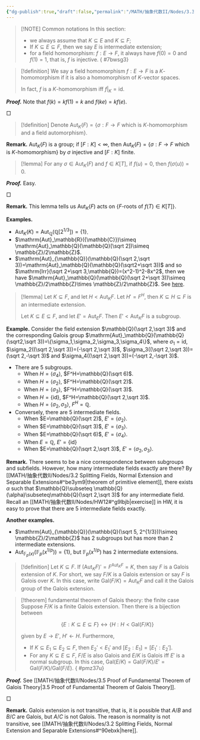 ```yaml
---
{"dg-publish":true,"draft":false,"permalink":"/MATH/抽象代数II/Nodes/3.3 Galois Extension/","dgPassFrontmatter":true}
---
```



> [!NOTE] Common notations
> In this section:
> - we always assume that $K\subseteq E$ and $K\subseteq F$;
> - If $K\subseteq E\subseteq F$, then we say $E$ is intermediate extension;
> - for a field homomorphism: $f:E\to F$, it always have $f(0)=0$ and $f(1)=1$, that is, $f$ is injective.
{ #7bwsg3}


> [!definition]
> We say a field homomorphism $f:E\to F$ is a $K$-homomorphism if it is also a homomorphism of $K$-vector spaces. 
> 
> In fact, $f$ is a $K$-homomorphism iff $f|_{K}=\mathrm{id}$.

**_Proof._**
Note that $f(k)=kf(1)=k$ and $f(ke)=kf(e)$.
<p align="left">□</p>

> [!definition]
> Denote $\mathrm{Aut}_K(F)=\{\sigma:F\to F\mbox{ which is }K\mbox{-homomorphism and a field automorphism}\}$. 

**Remark.** $\mathrm{Aut}_K(F)$ is a group; if $[F:K]<\infty$, then $\mathrm{Aut}_K(F)=\{\sigma:F\to F\mbox{ which is }K\mbox{-homomorphism}\}$ by $\sigma$ injective and $[F:K]$ finite.

> [!lemma]
> For any $\sigma\in\mathrm{Aut}_K(F)$ and $f\in K[T]$, if $f(u)=0$, then $f(\sigma(u))=0$. 

**_Proof._**
Easy.
<p align="left">□</p>


**Remark.** This lemma tells us $\mathrm{Aut}_K(F)$ acts on $\{F\mbox{-roots of } f(T)\in K[T]\}$.

**Examples.** 
- $\mathrm{Aut}_K(K)=\mathrm{Aut}_{\mathbb{Q}}(\mathbb{Q}[2^{1/3}])=\{1\}$. 
- $\mathrm{Aut}_\mathbb{R}({\mathbb{C}})\simeq \mathrm{Aut}_\mathbb{Q}(\mathbb{Q}[\sqrt 2])\simeq \mathbb{Z}/2\mathbb{Z}$. 
- $\mathrm{Aut}_{\mathbb{Q}}(\mathbb{Q}(\sqrt 2,\sqrt 3))=\mathrm{Aut}_\mathbb{Q}(\mathbb{Q}(\sqrt2+\sqrt 3))$ and so $\mathrm{Irr}(\sqrt 2+\sqrt 3,\mathbb{Q})=(x^2-1)^2-8x^2$, then we have $\mathrm{Aut}_\mathbb{Q}(\mathbb{Q}(\sqrt 2+\sqrt 3))\simeq \mathbb{Z}/2\mathbb{Z}\times \mathbb{Z}/2\mathbb{Z}$. See [here](https://math.stackexchange.com/questions/455067/computing-galois-group-of-mathbbq-sqrt2-sqrt3-mathbbq). 


> [!lemma]
> Let $K\subseteq F$, and let $H<\mathrm{Aut}_KF$. Let $H'=F^H$, then $K\subseteq H\subseteq F$ is an intermediate extension. 
> 
> Let $K\subseteq E\subseteq F$, and let $E'=\mathrm{Aut}_EF$. Then $E'<\mathrm{Aut}_KF$ is a subgroup.

**Example.** Consider the field extension $\mathbb{Q}(\sqrt 2,\sqrt 3)$ and the corresponding Galois group $\mathrm{Aut}_\mathbb{Q}(\mathbb{Q}(\sqrt2,\sqrt 3))=\{\sigma_1,\sigma_2,\sigma_3,\sigma_4\}$, where $\sigma_1=\mathrm{id}$, $\sigma_2((\sqrt 2,\sqrt 3))=(-\sqrt 2,\sqrt 3)$, $\sigma_3((\sqrt 2,\sqrt 3))=(\sqrt 2,-\sqrt 3)$ and $\sigma_4((\sqrt 2,\sqrt 3))=(-\sqrt 2,-\sqrt 3)$.
- There are $5$ subgroups.
	- When $H=\left\langle \sigma_4\right\rangle$, $F^H=\mathbb{Q}(\sqrt 6)$.
	- When $H=\left\langle \sigma_2\right\rangle$, $F^H=\mathbb{Q}(\sqrt 2)$.
	- When $H=\left\langle \sigma_3\right\rangle$, $F^H=\mathbb{Q}(\sqrt 3)$.
	- When $H=\{\mathrm{id}\}$, $F^H=\mathbb{Q}(\sqrt 2,\sqrt 3)$.
	- When $H=\left\langle \sigma_2,\sigma_3\right\rangle$, $F^H=\mathbb{Q}$. 
- Conversely, there are $5$ intermediate fields.
	- When $E=\mathbb{Q}(\sqrt 2)$, $E'=\left\langle \sigma_2\right\rangle$.
	- When $E=\mathbb{Q}(\sqrt 3)$, $E'=\left\langle \sigma_3\right\rangle$.
	- When $E=\mathbb{Q}(\sqrt 6)$, $E'=\left\langle \sigma_4\right\rangle$.
	- When $E=\mathbb{Q}$, $E'=\{\mathrm{id}\}$
	- When $E=\mathbb{Q}(\sqrt 2,\sqrt 3)$, $E'=\langle\sigma_2,\sigma_3\rangle$.

**Remark.** There seems to be a nice correspondence between subgroups and subfields. However, how many intermediate fields exactly are there? By [[MATH/抽象代数II/Nodes/3.2 Splitting Fields, Normal Extension and Separable Extensions#^be3ym9\|theorem of primitive element]], there exists $\alpha$ such that $\mathbb{Q}\subseteq \mathbb{Q}(\alpha)\subseteq\mathbb{Q}(\sqrt 2,\sqrt 3)$ for any intermediate field. Recall an [[MATH/抽象代数II/Nodes/HW12#^g9lbjb\|exercise]] in HW, it is easy to prove that there are $5$ intermediate fields exactly.

**Another examples.**
- $\mathrm{Aut}_{\mathbb{Q}}(\mathbb{Q}(\sqrt 5, 2^{1/3}))\simeq \mathbb{Z}/2\mathbb{Z}$ has $2$ subgroups but has more than $2$ intermediate extensions. 
- $\mathrm{Aut}_{\mathbb{F}_p(x)}(\mathbb{F}_p(x^{1/p}))=\{1\}$, but $\mathbb{F}_p(x^{1/p})$ has $2$ intermediate extensions.

> [!definition]
> Let $K\subseteq F$. If $(\mathrm{Aut}_KF)'=F^{\mathrm{Aut}_KF}=K$, then say $F$ is a Galois extension of $K$. For short, we say $F/K$ is a Galois extension or say $F$ is Galois over $K$. In this case, write $\mathrm{Gal}(F/K)=\mathrm{Aut}_KF$ and call it the Galois group of the Galois extension.


> [!theorem] fundamental theorem of Galois theory: the finite case
> Suppose $F/K$ is a finite Galois extension. Then there is a bijection between 
> 
> $$\{E:K\subseteq E\subseteq F\}\longleftrightarrow \{H:H<\mathrm{Gal}(F/K)\}$$
> 
> given by $E\to E'$, $H'\gets H$. Furthermore,
> - If $K\subseteq E_1\subseteq E_2\subseteq F$, then $E_2'<E_1'$ and $[E_2:E_1]=[E_1':E_2']$.
> - For any $K\subseteq E\subseteq F$, $F/E$ is also Galois and $E/K$ is Galois iff $E'$ is a normal subgroup. In this case, $\mathrm{Gal}(E/K)=\mathrm{Gal}(F/K)/E'=\mathrm{Gal}(F/K)/\mathrm{Gal}(F/E)$.
{ #pmz37u}


**_Proof._**
See [[MATH/抽象代数II/Nodes/3.5 Proof of Fundamental Theorem of Galois Theory\|3.5 Proof of Fundamental Theorem of Galois Theory]].
<p align="left">□</p>


**Remark.** Galois extension is not transitive, that is, it is possible that $A/B$ and $B/C$ are Galois, but $A/C$ is not Galois. The reason is normality is not transitive, see [[MATH/抽象代数II/Nodes/3.2 Splitting Fields, Normal Extension and Separable Extensions#^90ebxk\|here]]. 

